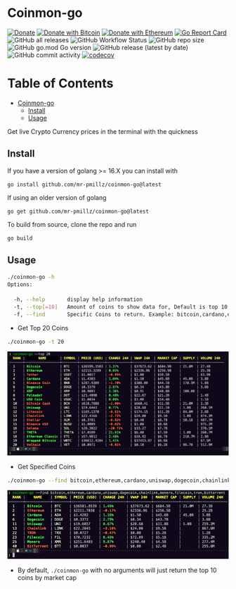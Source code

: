 # Coinmon-go

[![Donate](https://img.shields.io/badge/Donate-PayPal-yellow.svg)](https://www.paypal.com/donate?business=YR6C4WB5CDZZL&no_recurring=0&item_name=contribute+to+open+source&currency_code=USD)
[![Donate with Bitcoin](https://en.cryptobadges.io/badge/micro/3Cd54T1EB6WHRcechq1dRCGF6vY2HHhkdk)](https://en.cryptobadges.io/donate/3Cd54T1EB6WHRcechq1dRCGF6vY2HHhkdk)
[![Donate with Ethereum](https://en.cryptobadges.io/badge/micro/0x064AA753EF36e5641E2Ee3C9BbC117F6aFe35F62)](https://en.cryptobadges.io/donate/0x064AA753EF36e5641E2Ee3C9BbC117F6aFe35F62)
[![Go Report Card](https://goreportcard.com/badge/github.com/mr-pmillz/coinmon-go)](https://goreportcard.com/report/github.com/mr-pmillz/coinmon-go)
![GitHub all releases](https://img.shields.io/github/downloads/mr-pmillz/coinmon-go/total?style=social)
![GitHub Workflow Status](https://img.shields.io/github/workflow/status/mr-pmillz/coinmon-go/CI?style=plastic)
![GitHub repo size](https://img.shields.io/github/repo-size/mr-pmillz/coinmon-go?style=plastic)
![GitHub go.mod Go version](https://img.shields.io/github/go-mod/go-version/mr-pmillz/coinmon-go?style=plastic)
![GitHub release (latest by date)](https://img.shields.io/github/v/release/mr-pmillz/coinmon-go?style=plastic)
![GitHub commit activity](https://img.shields.io/github/commit-activity/m/mr-pmillz/coinmon-go?style=plastic)
[![codecov](https://codecov.io/gh/mr-pmillz/coinmon-go/branch/master/graph/badge.svg?token=1O7CY7MD6U)](https://codecov.io/gh/mr-pmillz/coinmon-go)

Table of Contents
=================

* [Coinmon\-go](#coinmon-go)
    * [Install](#install)
    * [Usage](#usage)

Get live Crypto Currency prices in the terminal with the quickness

## Install

If you have a version of golang >= 16.X you can install with

```shell
go install github.com/mr-pmillz/coinmon-go@latest
```

If using an older version of golang

```shell
go get github.com/mr-pmillz/coinmon-go@latest
```

To build from source, clone the repo and run

```bash
go build
```

## Usage

```bash
./coinmon-go -h
Options:

  -h, --help       display help information
  -t, --top[=10]   Amount of coins to show data for, Default is top 10, If -f|--find flag supplied, -t|--top is ignored
  -f, --find       Specific Coins to return. Example: bitcoin,cardano,ethereum,uniswap
```

- Get Top 20 Coins

```bash
./coinmon-go -t 20
```

![top20.png](https://github.com/mr-pmillz/coinmon-go/blob/master/img/top20.png?raw=true)

- Get Specified Coins

```bash
./coinmon-go --find bitcoin,ethereum,cardano,uniswap,dogecoin,chainlink,monero,filecoin,tron,bittorrent
```

![find.png](https://github.com/mr-pmillz/coinmon-go/blob/master/img/find.png?raw=true)

- By default, `./coinmon-go` with no arguments will just return the top 10 coins by market cap